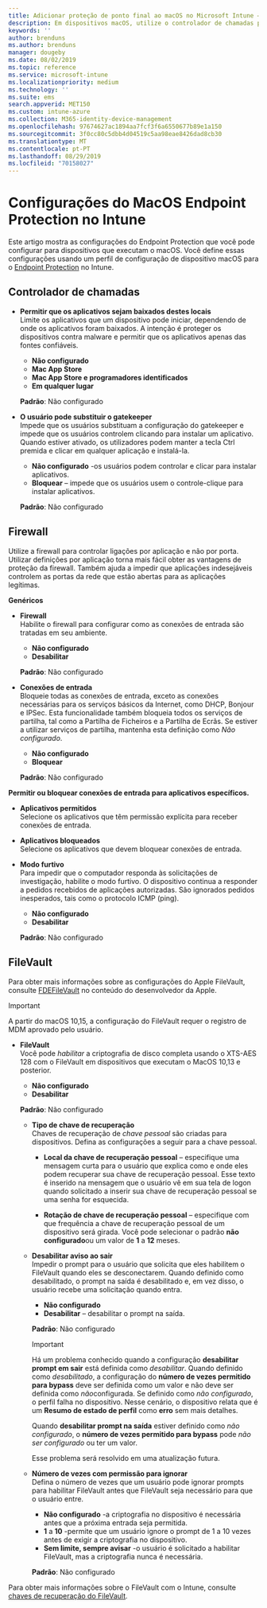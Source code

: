 ```yaml
---
title: Adicionar proteção de ponto final ao macOS no Microsoft Intune – Azure | Microsoft Docs
description: Em dispositivos macOS, utilize o controlador de chamadas para determinar onde as aplicações podem ser instaladas, incluindo a Mac App Store. Ativar ou configurar uma firewall permite aplicações específicas, bloqueia aplicações específicas, utiliza o modo invisível e até bloqueia determinados tipos de ligações de entrada com o Microsoft Intune.
keywords: ''
author: brenduns
ms.author: brenduns
manager: dougeby
ms.date: 08/02/2019
ms.topic: reference
ms.service: microsoft-intune
ms.localizationpriority: medium
ms.technology: ''
ms.suite: ems
search.appverid: MET150
ms.custom: intune-azure
ms.collection: M365-identity-device-management
ms.openlocfilehash: 97674627ac1894aa7fcf3f6a6550677b89e1a150
ms.sourcegitcommit: 3f0cc80c5dbb4d04519c5aa98eae8426dad8cb30
ms.translationtype: MT
ms.contentlocale: pt-PT
ms.lasthandoff: 08/29/2019
ms.locfileid: "70158027"
---
```

# <a name="macos-endpoint-protection-settings-in-intune"></a>Configurações do MacOS Endpoint Protection no Intune  

Este artigo mostra as configurações do Endpoint Protection que você pode configurar para dispositivos que executam o macOS. Você define essas configurações usando um perfil de configuração de dispositivo macOS para o [Endpoint Protection](endpoint-protection-configure.md) no Intune.  

## <a name="gatekeeper"></a>Controlador de chamadas  

- **Permitir que os aplicativos sejam baixados destes locais**  
  Limite os aplicativos que um dispositivo pode iniciar, dependendo de onde os aplicativos foram baixados. A intenção é proteger os dispositivos contra malware e permitir que os aplicativos apenas das fontes confiáveis.  

  - **Não configurado**  
  - **Mac App Store**  
  - **Mac App Store e programadores identificados**  
  - **Em qualquer lugar**  

  **Padrão**: Não configurado  

- **O usuário pode substituir o gatekeeper**  
  Impede que os usuários substituam a configuração do gatekeeper e impede que os usuários controlem clicando para instalar um aplicativo. Quando estiver ativado, os utilizadores podem manter a tecla Ctrl premida e clicar em qualquer aplicação e instalá-la.  
 
  - **Não configurado** -os usuários podem controlar e clicar para instalar aplicativos.  
  - **Bloquear** – impede que os usuários usem o controle-clique para instalar aplicativos.  

  **Padrão**: Não configurado  

## <a name="firewall"></a>Firewall  

Utilize a firewall para controlar ligações por aplicação e não por porta. Utilizar definições por aplicação torna mais fácil obter as vantagens de proteção da firewall. Também ajuda a impedir que aplicações indesejáveis controlem as portas da rede que estão abertas para as aplicações legítimas.  

**Genéricos**
- **Firewall**  
  Habilite o firewall para configurar como as conexões de entrada são tratadas em seu ambiente.  
  - **Não configurado**  
  - **Desabilitar**  

  **Padrão**: Não configurado  

- **Conexões de entrada**  
  Bloqueie todas as conexões de entrada, exceto as conexões necessárias para os serviços básicos da Internet, como DHCP, Bonjour e IPSec. Esta funcionalidade também bloqueia todos os serviços de partilha, tal como a Partilha de Ficheiros e a Partilha de Ecrãs. Se estiver a utilizar serviços de partilha, mantenha esta definição como *Não configurado*.  
  - **Não configurado**  
  - **Bloquear**  

  **Padrão**: Não configurado  

**Permitir ou bloquear conexões de entrada para aplicativos específicos.**  

  - **Aplicativos permitidos**  
    Selecione os aplicativos que têm permissão explícita para receber conexões de entrada.  

  - **Aplicativos bloqueados**  
    Selecione os aplicativos que devem bloquear conexões de entrada.  

  - **Modo furtivo**  
    Para impedir que o computador responda às solicitações de investigação, habilite o modo furtivo. O dispositivo continua a responder a pedidos recebidos de aplicações autorizadas. São ignorados pedidos inesperados, tais como o protocolo ICMP (ping).  
    - **Não configurado**  
    - **Desabilitar**  

    **Padrão**: Não configurado  

## <a name="filevault"></a>FileVault  
Para obter mais informações sobre as configurações do Apple FileVault, consulte [FDEFileVault](https://developer.apple.com/documentation/devicemanagement/fdefilevault) no conteúdo do desenvolvedor da Apple. 

> [!IMPORTANT]  
> A partir do macOS 10,15, a configuração do FileVault requer o registro de MDM aprovado pelo usuário. 

- **FileVault**  
  Você pode *habilitar* a criptografia de disco completa usando o XTS-AES 128 com o FileVault em dispositivos que executam o MacOS 10,13 e posterior.  
  - **Não configurado**  
  - **Desabilitar**  

  **Padrão**: Não configurado  

  - **Tipo de chave de recuperação**  
    Chaves de recuperação de *chave pessoal* são criadas para dispositivos. Defina as configurações a seguir para a chave pessoal.  

    - **Local da chave de recuperação pessoal** – especifique uma mensagem curta para o usuário que explica como e onde eles podem recuperar sua chave de recuperação pessoal. Esse texto é inserido na mensagem que o usuário vê em sua tela de logon quando solicitado a inserir sua chave de recuperação pessoal se uma senha for esquecida.  
      
    - **Rotação de chave de recuperação pessoal** – especifique com que frequência a chave de recuperação pessoal de um dispositivo será girada. Você pode selecionar o padrão **não configurado**ou um valor de **1** a **12** meses.  

  - **Desabilitar aviso ao sair**  
    Impedir o prompt para o usuário que solicita que eles habilitem o FileVault quando eles se desconectarem.  Quando definido como desabilitado, o prompt na saída é desabilitado e, em vez disso, o usuário recebe uma solicitação quando entra.  
    - **Não configurado**  
    - **Desabilitar** – desabilitar o prompt na saída.

    **Padrão**: Não configurado  

     > [!IMPORTANT]  
     > Há um problema conhecido quando a configuração **desabilitar prompt em sair** está definida como *desabilitar*. Quando definido como *desabilitado*, a configuração do **número de vezes permitido para bypass** deve ser definida como um valor e não deve ser definida como *não*configurada. Se definido como *não configurado*, o perfil falha no dispositivo. Nesse cenário, o dispositivo relata que é um **Resumo de estado de perfil** como **erro** sem mais detalhes.
     > 
     > Quando **desabilitar prompt na saída** estiver definido como *não configurado*, o **número de vezes permitido para bypass** pode *não ser configurado* ou ter um valor.  
     > 
     > Esse problema será resolvido em uma atualização futura. 

  - **Número de vezes com permissão para ignorar**  
  Defina o número de vezes que um usuário pode ignorar prompts para habilitar FileVault antes que FileVault seja necessário para que o usuário entre.  

    - **Não configurado** -a criptografia no dispositivo é necessária antes que a próxima entrada seja permitida.  
    - **1** a **10** -permite que um usuário ignore o prompt de 1 a 10 vezes antes de exigir a criptografia no dispositivo.  
    - **Sem limite, sempre avisar** -o usuário é solicitado a habilitar FileVault, mas a criptografia nunca é necessária.  
 
    **Padrão**: Não configurado  

Para obter mais informações sobre o FileVault com o Intune, consulte [chaves de recuperação do FileVault](encryption-monitor.md#filevault-recovery-keys).

